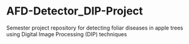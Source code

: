 # AFD-Detector_DIP-Project
Semester project repository for detecting foliar diseases in apple trees using Digital Image Processing (DIP) techniques
